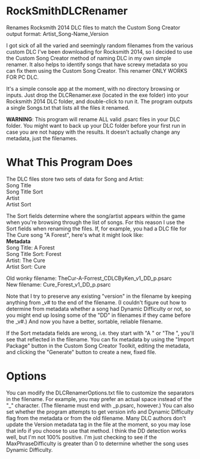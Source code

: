 RockSmithDLCRenamer
===================

Renames Rocksmith 2014 DLC files to match the Custom Song Creator output format: Artist_Song-Name_Version

I got sick of all the varied and seemingly random filenames from the various custom DLC I've been downloading
for Rocksmith 2014, so I decided to use the Custom Song Creator method of naming DLC in my own simple renamer. 
It also helps to identify songs that have screwy metadata so you can fix them using the Custom Song Creator.
This renamer ONLY WORKS FOR PC DLC.

It's a simple console app at the moment, with no directory browsing or inputs.  Just drop the DLCRenamer.exe 
(located in the exe folder) into your Rocksmith 2014 DLC folder, and double-click to run it.  The program
outputs a single Songs.txt that lists all the files it renamed.

<strong>WARNING</strong>: This program will rename ALL valid .psarc files in your DLC folder.  You might want to back up your DLC
folder before your first run in case you are not happy with the results.  It doesn't actually change any metadata,
just the filenames.

What This Program Does
======================

The DLC files store two sets of data for Song and Artist:<br>
  Song Title<br>
  Song Title Sort<br>
  Artist<br>
  Artist Sort<br>

The Sort fields determine where the song/artist appears within the game when you're browsing through the list of songs.
For this reason I use the Sort fields when renaming the files.  If, for example, you had a DLC file for The Cure
song "A Forest", here's what it might look like:<br>
  <strong>Metadata</strong><br>
  Song Title: A Forest<br>
  Song Title Sort: Forest<br>
  Artist: The Cure<br>
  Artist Sort: Cure<br>

  Old wonky filename: TheCur-A-Forrest_CDLCByKen_v1_DD_p.psarc<br>
  New filename: Cure_Forest_v1_DD_p.psarc<br>

Note that I try to preserve any existing "version" in the filename by keeping anything from _v# to the end of the
filename.  (I couldn't figure out how to determine from metadata whether a song had Dynamic Difficulty or not, so you 
might end up losing some of the "DD" in filenames if they came before the _v#.)  And now you have a better, sortable, reliable filename.  

If the Sort metadata fields are wrong, i.e. they start with "A " or "The ", you'll see that reflected in the filename. 
You can fix metadata by using the "Import Package" button in the Custom Song Creator Toolkit, editing the metadata, 
and clicking the "Generate" button to create a new, fixed file.

Options
=======

You can modify the DLCRenamerOptions.txt file to customize the separators in the filename.  For example, you may prefer an actual space instead of the "_" character.  (The filename must end with _p.psarc, however.)  You can also set whether the program attempts to get version info and Dynamic Difficulty flag from the metadata or from the old filename.  Many DLC authors don't update the Version metadata tag in the file at the moment, so you may lose that info if you choose to use that method.  I think the DD detection works well, but I'm not 100% positive.  I'm just checking to see if the MaxPhraseDifficulty is greater than 0 to determine whether the song uses Dynamic Difficulty.
